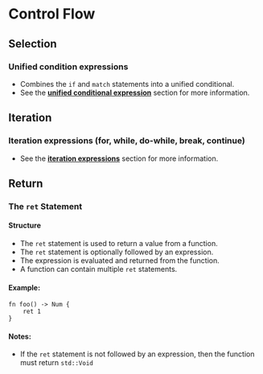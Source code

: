 # Control Flow
## Selection
### Unified condition expressions
- Combines the `if` and `match` statements into a unified conditional.
- See the [**unified conditional expression**](./unified-conditional-expression.md) section for more information.

## Iteration
### Iteration expressions (for, while, do-while, break, continue)
- See the [**iteration expressions**](./iteration-expressions.md) section for more information.

## Return
### The `ret` Statement
#### Structure
- The `ret` statement is used to return a value from a function.
- The `ret` statement is optionally followed by an expression.
- The expression is evaluated and returned from the function.
- A function can contain multiple `ret` statements.

#### Example:
```s++
fn foo() -> Num {
    ret 1
}
```

#### Notes:
- If the `ret` statement is not followed by an expression, then the function must return `std::Void`
